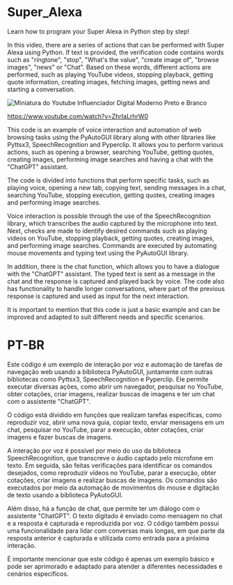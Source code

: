 # Super_Alexa
Learn how to program your Super Alexa in Python step by step! 

In this video, there are a series of actions that can be performed with Super Alexa using Python. If text is provided, the verification code contains words such as "ringtone", "stop", "What's the value", "create image of", "browse images", "news" or "Chat". Based on these words, different actions are performed, such as playing YouTube videos, stopping playback, getting quote information, creating images, fetching images, getting news and starting a conversation.

![Miniatura do Youtube Influenciador Digital Moderno Preto e Branco](https://github.com/devbittencourt/Super_Alexa/assets/124898684/dd821e60-567d-4b55-95e5-e3d9d1d1912b)

https://www.youtube.com/watch?v=ZhrIaLrhrW0

This code is an example of voice interaction and automation of web browsing tasks using the PyAutoGUI library along with other libraries like Pyttsx3, SpeechRecognition and Pyperclip. It allows you to perform various actions, such as opening a browser, searching YouTube, getting quotes, creating images, performing image searches and having a chat with the "ChatGPT" assistant.

The code is divided into functions that perform specific tasks, such as playing voice, opening a new tab, copying text, sending messages in a chat, searching YouTube, stopping execution, getting quotes, creating images and performing image searches.

Voice interaction is possible through the use of the SpeechRecognition library, which transcribes the audio captured by the microphone into text. Next, checks are made to identify desired commands such as playing videos on YouTube, stopping playback, getting quotes, creating images, and performing image searches. Commands are executed by automating mouse movements and typing text using the PyAutoGUI library.

In addition, there is the chat function, which allows you to have a dialogue with the "ChatGPT" assistant. The typed text is sent as a message in the chat and the response is captured and played back by voice. The code also has functionality to handle longer conversations, where part of the previous response is captured and used as input for the next interaction.

It is important to mention that this code is just a basic example and can be improved and adapted to suit different needs and specific scenarios.

# PT-BR
Este código é um exemplo de interação por voz e automação de tarefas de navegação web usando a biblioteca PyAutoGUI, juntamente com outras bibliotecas como Pyttsx3, SpeechRecognition e Pyperclip. Ele permite executar diversas ações, como abrir um navegador, pesquisar no YouTube, obter cotações, criar imagens, realizar buscas de imagens e ter um chat com o assistente "ChatGPT".

O código está dividido em funções que realizam tarefas específicas, como reproduzir voz, abrir uma nova guia, copiar texto, enviar mensagens em um chat, pesquisar no YouTube, parar a execução, obter cotações, criar imagens e fazer buscas de imagens.

A interação por voz é possível por meio do uso da biblioteca SpeechRecognition, que transcreve o áudio captado pelo microfone em texto. Em seguida, são feitas verificações para identificar os comandos desejados, como reproduzir vídeos no YouTube, parar a execução, obter cotações, criar imagens e realizar buscas de imagens. Os comandos são executados por meio da automação de movimentos do mouse e digitação de texto usando a biblioteca PyAutoGUI.

Além disso, há a função de chat, que permite ter um diálogo com o assistente "ChatGPT". O texto digitado é enviado como mensagem no chat e a resposta é capturada e reproduzida por voz. O código também possui uma funcionalidade para lidar com conversas mais longas, em que parte da resposta anterior é capturada e utilizada como entrada para a próxima interação.

É importante mencionar que este código é apenas um exemplo básico e pode ser aprimorado e adaptado para atender a diferentes necessidades e cenários específicos.

